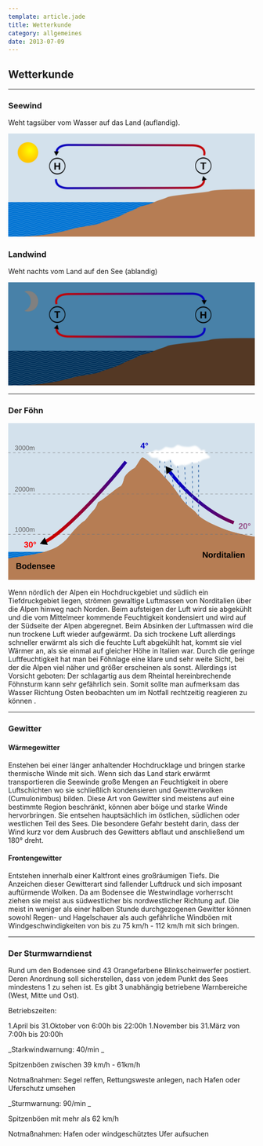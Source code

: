 ```yaml
---
template: article.jade
title: Wetterkunde
category: allgemeines
date: 2013-07-09
---
```


## Wetterkunde

---

### Seewind

Weht tagsüber vom Wasser auf das Land (auflandig).

![Landwind](img/seewind.svg)

### Landwind

Weht nachts vom Land auf den See (ablandig)

![Seewind](img/landwind.svg)

---

### Der Föhn

![Föhn](img/foehn.svg)

Wenn nördlich der Alpen ein Hochdruckgebiet und südlich ein Tiefdruckgebiet liegen,
strömen gewaltige Luftmassen von Norditalien über die Alpen hinweg nach Norden.
Beim aufsteigen der Luft wird sie abgekühlt und die vom Mittelmeer kommende Feuchtigkeit
kondensiert und wird auf der Südseite der Alpen abgeregnet. Beim Absinken der Luftmassen wird
die nun trockene Luft wieder aufgewärmt. Da sich trockene Luft allerdings schneller erwärmt
als sich die feuchte Luft abgekühlt hat, kommt sie viel Wärmer an, als sie einmal auf gleicher
Höhe in Italien war.
Durch die geringe Luftfeuchtigkeit hat man bei Föhnlage eine klare und sehr weite Sicht, bei
der die Alpen viel näher und größer erscheinen als sonst.
Allerdings ist Vorsicht geboten: Der schlagartig aus dem Rheintal hereinbrechende Föhnsturm
kann sehr gefährlich sein. Somit sollte man aufmerksam das Wasser Richtung Osten beobachten
um im Notfall rechtzeitig reagieren zu können .

---

### Gewitter

#### Wärmegewitter

Enstehen bei einer länger anhaltender Hochdrucklage und bringen starke thermische Winde mit sich.
Wenn sich das Land stark erwärmt transportieren die Seewinde große Mengen an Feuchtigkeit in obere
Luftschichten wo sie schließlich kondensieren und Gewitterwolken (Cumulonimbus) bilden.
Diese Art von Gewitter sind meistens auf eine bestimmte Region beschränkt, können aber böige und starke
Winde hervorbringen. Sie entsehen hauptsächlich im östlichen, südlichen oder westlichen Teil des Sees.
Die besondere Gefahr besteht darin, dass der Wind kurz vor dem Ausbruch des Gewitters abflaut und
anschließend um 180° dreht.

#### Frontengewitter

Entstehen innerhalb einer Kaltfront eines großräumigen Tiefs. Die Anzeichen dieser Gewitterart
sind fallender Luftdruck und sich imposant auftürmende Wolken. Da am Bodensee die Westwindlage
vorherrscht ziehen sie meist aus südwestlicher bis nordwestlicher Richtung auf.
Die meist in weniger als einer halben Stunde durchgezogenen Gewitter können sowohl Regen- und
Hagelschauer als auch gefährliche Windböen mit Windgeschwindigkeiten von bis zu 75 km/h - 112 km/h
mit sich bringen.

---

### Der Sturmwarndienst

Rund um den Bodensee sind 43 Orangefarbene Blinkscheinwerfer postiert. Deren Anordnung soll sicherstellen,
dass von jedem Punkt des Sees mindestens 1 zu sehen ist.
Es gibt 3 unabhängig betriebene Warnbereiche (West, Mitte und Ost).

Betriebszeiten:

1.April bis 31.Oktober von 6:00h bis 22:00h
1.November bis 31.März von 7:00h bis 20:00h


_Starkwindwarnung: 40/min _&nbsp;<span id="starkwindwarnung"></span>

Spitzenböen zwischen 39 km/h - 61km/h

Notmaßnahmen: Segel reffen, Rettungsweste anlegen, nach Hafen oder Uferschutz umsehen


_Sturmwarnung: 90/min _&nbsp;<span id="sturmwarnung"></span>

Spitzenböen mit mehr als 62 km/h

Notmaßnahmen: Hafen oder windgeschütztes Ufer aufsuchen

<script>

	var starkwind = document.getElementById("starkwindwarnung"),
	    sturm = document.getElementById("sturmwarnung");

	function starkwindwarnung() {
		starkwind.style.background = "orange"
		setTimeout(function () {
			starkwind.style.background = 'white'
		}, 750)
		setTimeout(starkwindwarnung, 1500)
	}

	function sturmwarnung() {
		sturm.style.background = "orange"
		setTimeout(function () {
			sturm.style.background = 'white'
		}, 333)
		setTimeout(sturmwarnung, 666)
	}

	starkwindwarnung()
	sturmwarnung()

</script>